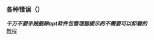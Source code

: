 ### 各种错误（）
***千万不要手贱删除apt软件包管理器提示的不需要可以卸载的***  
[教程](https://dev.intelrealsense.com/docs/compiling-librealsense-for-linux-ubuntu-guide#install-librealsense2)
